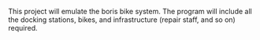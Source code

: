This project will emulate the boris bike system. The program will include all the docking stations, bikes, and infrastructure (repair staff, and so on) required.